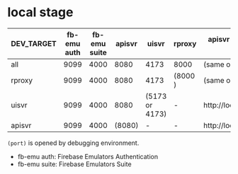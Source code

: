 # local stage

| DEV_TARGET | fb-emu auth | fb-emu suite | apisvr | uisvr          | rproxy  | apisvr origin from uisvr | apisvr CORS                                 |
| ---------- | ----------- | ------------ | ------ | -------------- | ------- | ------------------------ | ------------------------------------------- |
| all        | 9099        | 4000         | 8080   | 4173           | 8000    | (same origin)            | http://localhost:4173,http://localhost:5173 |
| rproxy     | 9099        | 4000         | 8080   | 4173           | (8000 ) | (same origin)            | http://localhost:4173,http://localhost:5173 |
| uisvr      | 9099        | 4000         | 8080   | (5173 or 4173) | -       | http://localhost:8080    | http://localhost:4173,http://localhost:5173 |
| apisvr     | 9099        | 4000         | (8080) | -              | -       | http://localhost:8080    | http://localhost:4173,http://localhost:5173 |

`(port)` is opened by debugging environment.

- fb-emu auth: Firebase Emulators Authentication
- fb-emu suite: Firebase Emulators Suite
